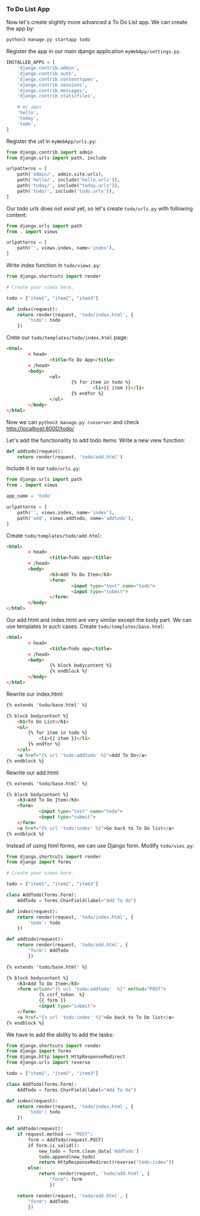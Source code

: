 ### To Do List App

Now let's create slightly more advanced a To Do List app. We can create the app by:
```py
python3 manage.py startapp todo
```

Register the app in our main django application `myWebApp/settings.py`. 
```py
INSTALLED_APPS = [
    'django.contrib.admin',
    'django.contrib.auth',
    'django.contrib.contenttypes',
    'django.contrib.sessions',
    'django.contrib.messages',
    'django.contrib.staticfiles',

    # my apps
    'hello',
    'today',
    'todo',
]
```
Register the url in `myWebApp/urls.py`:
```py
from django.contrib import admin
from django.urls import path, include

urlpatterns = [
    path('admin/', admin.site.urls),
    path('hello/', include('hello.urls')),
    path('today/', include("today.urls")),
    path('todo/', include('todo.urls')),
]
```

Our todo urls does not exist yet, so let's create `todo/urls.py` with following content:
```py
from django.urls import path
from . import views

urlpatterns = [
    path('', views.index, name='index'),
]
```
Write index function in `todo/views.py`:
```py
from django.shortcuts import render

# Create your views here.

todo = ["item1", "item2", "item3"]

def index(request):
    return render(request, 'todo/index.html', {
        'todo': todo
    })
```

Crete our `todo/templates/todo/index.html` page:
```html
<html>
        < head>
                <title>To Do App</title>
        < /head>
        <body>
                <ul>
                        {% for item in todo %}
                                <li>{{ item }}</li>
                        {% endfor %}
                </ul>   
        </body> 
</html> 
```
Now we can `python3 manage.py runserver` and check <http://localhost:8000/todo/>

Let's add the functionality to add todo items. Write a new view function:
```py
def addtodo(request):
    return render(request, 'todo/add.html')
```

Include it in our `todo/urls.py`:
```py
from django.urls import path
from . import views

app_name = 'todo'

urlpatterns = [
    path('', views.index, name='index'),
    path('add', views.addtodo, name='addtodo'),
]
```

Create `todo/templates/todo/add.html`:
```html
<html>
        < head>
                <title>Todo app</title>
        < /head>
        <body>
                <h3>Add To Do Item</h3>
                <form>
                        <input type="text" name="todo">
                        <input type="submit">
                </form> 
        </body> 
</html>
```

Our add.html and index.html are very similar except the body part. We can use templates in such cases. Create `todo/templates/base.html`:
```html
<html>
        < head>
                <title>Todo app</title>
        < /head>
        <body>
                {% block bodycontent %}
                {% endblock %}
        </body> 
</html>
```

Rewrite our index.html:
```html
{% extends 'todo/base.html' %}

{% block bodycontent %}
    <h1>To Do List</h1>
    <ul>
        {% for item in todo %}
            <li>{{ item }}</li>
        {% endfor %}
    </ul>
    <a href="{% url 'todo:addtodo' %}">Add To Do</a>
{% endblock %}
```

Rewrite our add.html:
```html
{% extends 'todo/base.html' %}

{% block bodycontent %}
    <h3>Add To Do Item</h3>
    <form>
            <input type="text" name="todo">
            <input type="submit">
    </form> 
    <a href="{% url 'todo:index' %}">Go back to To Do list</a>
{% endblock %}
```

Instead of using html forms, we can use Django form. Modify `todo/vies.py`:
```py
from django.shortcuts import render
from django import forms

# Create your views here.

todo = ["item1", "item2", "item3"]

class AddTodo(forms.Form):
    AddTodo = forms.CharField(label="Add To do")

def index(request):
    return render(request, 'todo/index.html', {
        'todo': todo
    })

def addtodo(request):
    return render(request, 'todo/add.html', {
        "form": AddTodo
        })
```

```html
{% extends 'todo/base.html' %}

{% block bodycontent %}
    <h3>Add To Do Item</h3>
    <form action="{% url 'todo:addtodo'  %}" method="POST">
            {% csrf_token  %}
            {{ form }}
            <input type="submit">
    </form>
    <a href="{% url 'todo:index' %}">Go back to To Do list</a>
{% endblock %}
```
We have to add the ability to add the tasks:
```py
from django.shortcuts import render
from django import forms
from django.http import HttpResponseRedirect
from django.urls import reverse

todo = ["item1", "item2", "item3"]

class AddTodo(forms.Form):
    AddTodo = forms.CharField(label="Add To do")

def index(request):
    return render(request, 'todo/index.html', {
        'todo': todo
    })

def addtodo(request):
    if request.method == "POST":
        form = AddTodo(request.POST)
        if form.is_valid():
            new_todo = form.clean_data['AddTodo']
            todo.append(new_todo)
            return HttpResponseRedirect(reverse("todo:index"))
        else:
            return render(request, 'todo/add.html', {
                "form": form
                })

    return render(request, 'todo/add.html', {
        "form": AddTodo
        })
```

